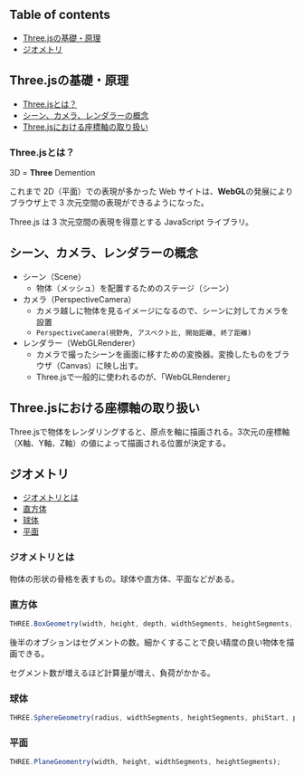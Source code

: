 ## Table of contents

- [Three.jsの基礎・原理](#threejsの基礎原理)
- [ジオメトリ](#ジオメトリ)

## Three.jsの基礎・原理

- [Three.jsとは？](#threejsとは)
- [シーン、カメラ、レンダラーの概念](#シーンカメラレンダラーの概念)
- [Three.jsにおける座標軸の取り扱い](#threejsにおける座標軸の取り扱い)

### Three.jsとは？

3D = **Three** Demention

これまで 2D（平面）での表現が多かった Web サイトは、**WebGL**の発展によりブラウザ上で 3 次元空間の表現ができるようになった。

Three.js は 3 次元空間の表現を得意とする JavaScript ライブラリ。

## シーン、カメラ、レンダラーの概念

- シーン（Scene）
  - 物体（メッシュ）を配置するためのステージ（シーン）
- カメラ（PerspectiveCamera）
  - カメラ越しに物体を見るイメージになるので、シーンに対してカメラを設置
  - `PerspectiveCamera(視野角, アスペクト比, 開始距離, 終了距離)`
- レンダラー（WebGLRenderer）
  - カメラで撮ったシーンを画面に移すための変換器。変換したものをブラウザ（Canvas）に映し出す。
  - Three.jsで一般的に使われるのが、「WebGLRenderer」

## Three.jsにおける座標軸の取り扱い

Three.jsで物体をレンダリングすると、原点を軸に描画される。3次元の座標軸（X軸、Y軸、Z軸）の値によって描画される位置が決定する。

## ジオメトリ

- [ジオメトリとは](#ジオメトリとは)
- [直方体](#直方体)
- [球体](#球体)
- [平面](#平面)

### ジオメトリとは

物体の形状の骨格を表すもの。球体や直方体、平面などがある。

### 直方体

```js
THREE.BoxGeometry(width, height, depth, widthSegments, heightSegments, depthSegments);
```

後半のオブションはセグメントの数。細かくすることで良い精度の良い物体を描画できる。

セグメント数が増えるほど計算量が増え、負荷がかかる。

### 球体

```js
THREE.SphereGeometry(radius, widthSegments, heightSegments, phiStart, phiLength, thetaStart, thetaLength);
```

### 平面

```js
THREE.PlaneGeomentry(width, height, widthSegments, heightSegments);
```
